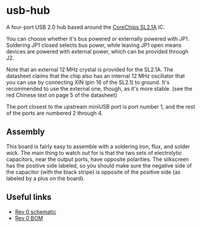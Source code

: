 # usb-hub
A four-port USB 2.0 hub based around the [CoreChips SL2.1A](https://datasheet.lcsc.com/szlcsc/1811151645_CoreChips-SL2-1A_C192893.pdf) IC.

You can choose whether it's bus powered or externally powered with JP1. Soldering JP1 closed selects bus power, while leaving JP1 open means devices are powered with external power, which can be provided through J2.

Note that an external 12 MHz crystal is provided for the SL2.1A. The datasheet claims that the chip also has an internal 12 MHz oscillator that you can use by connecting XIN (pin 16 of the SL2.1) to ground. It's recommended to use the external one, though, as it's more stable. (see the red Chinese text on page 5 of the datasheet)

The port closest to the upstream miniUSB port is port number 1, and the rest of the ports are numbered 2 through 4.

## Assembly
This board is fairly easy to assemble with a soldering iron, flux, and solder wick. The main thing to watch out for is that the two sets of electrolytic capacitors, near the output ports, have opposite polarities. The silkscreen has the positive side labeled, so you should make sure the negative side of the capacitor (with the black stripe) is opposite of the positive side (as labeled by a plus on the board).

## Useful links
* [Rev 0 schematic](./mfg/rev0/usb-hub.pdf)
* [Rev 0 BOM](./mfg/rev0/usb-hub.csv)